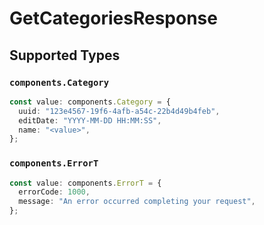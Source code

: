 # GetCategoriesResponse


## Supported Types

### `components.Category`

```typescript
const value: components.Category = {
  uuid: "123e4567-19f6-4afb-a54c-22b4d49b4feb",
  editDate: "YYYY-MM-DD HH:MM:SS",
  name: "<value>",
};
```

### `components.ErrorT`

```typescript
const value: components.ErrorT = {
  errorCode: 1000,
  message: "An error occurred completing your request",
};
```

